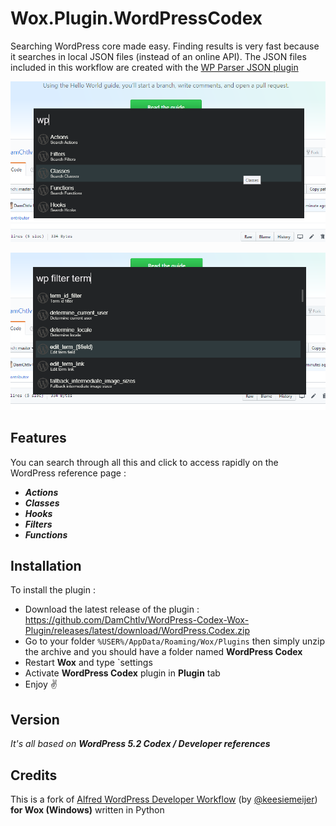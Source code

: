 Wox.Plugin.WordPressCodex
=====================

Searching WordPress core made easy. Finding results is very fast because it searches in local JSON files (instead of an online API). The JSON files included in this workflow are created with the [WP Parser JSON plugin](https://github.com/keesiemeijer/wp-parser-json)

[![Screen 1](https://github.com/DamChtlv/WordPress-Codex-Wox-Plugin/blob/screenshots/Screenshots/screen1.png)](#screen1)

[![Screen 2](https://github.com/DamChtlv/WordPress-Codex-Wox-Plugin/blob/screenshots/Screenshots/screen2.png)](#screen2)

Features
---------

You can search through all this and click to access rapidly on the WordPress reference page :
- ***Actions***
- ***Classes***
- ***Hooks***
- ***Filters***
- ***Functions***

Installation
---------
To install the plugin :
- Download the latest release of the plugin : https://github.com/DamChtlv/WordPress-Codex-Wox-Plugin/releases/latest/download/WordPress.Codex.zip
- Go to your folder `%USER%/AppData/Roaming/Wox/Plugins` then simply unzip the archive and you should have a folder named **WordPress Codex**
- Restart **Wox** and type `settings
- Activate **WordPress Codex** plugin in **Plugin** tab
- Enjoy ✌ 

Version
-------
*It's all based on **WordPress 5.2 Codex / Developer references***

Credits
---------
This is a fork of [Alfred WordPress Developer Workflow](https://github.com/keesiemeijer/alfred-wordpress-developer-workflow) (by [@keesiemeijer](https://github.com/keesiemeijer)) **for Wox (Windows)** written in Python

